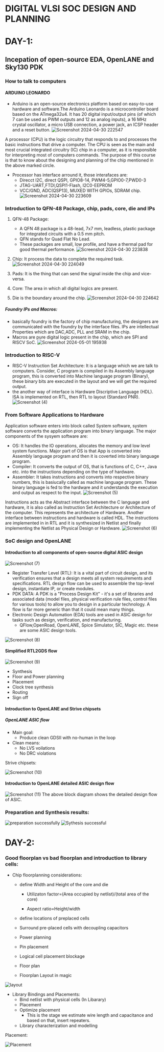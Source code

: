 # DIGITAL VLSI SOC DESIGN AND PLANNING
# DAY-1:
## Incepation of open-source EDA, OpenLANE and Sky130 PDK
### How to talk to computers
#### ARDUINO LEONARDO
* Arduino is an open-source electronics platform based on easy-to-use hardware and software.The Arduino Leonardo is a microcontroller board based on the ATmega32u4. It has 20 digital input/output pins (of which 7 can be used as PWM outputs and 12 as analog inputs), a 16 MHz crystal oscillator, a micro USB connection, a power jack, an ICSP header and a reset button.
![Screenshot 2024-04-30 222547](https://github.com/kirankumarmn21/nasscom-vsd-workshop/assets/168124790/96e22bc3-d86a-43aa-a1d9-e0ac788f4e63)

A processor (CPU) is the logic circuitry that responds to and processes the basic instructions that drive a computer. The CPU is seen as the main and most crucial integrated circuitry (IC) chip in a computer, as it is responsible for interpreting most of computers commands. The purpose of this course is that to know about the designing and planning of the chip mentioned in the above marked circle.
* Processor has interface arround it, those interafaces are:
   * Direcct I2C, direct QSPI, GPIO8-14, PWM4-5,GPIO0-7,PWD0-3
   * JTAG-UART,FTDI,QSPI1-Flash, I2C0-EEPROM
   * VCC/GND, ADC(QSP13), MUXED WITH GPIOs, SDRAM chip.
![Screenshot 2024-04-30 223609](https://github.com/kirankumarmn21/nasscom-vsd-workshop/assets/168124790/42928d93-7c39-4ca8-9aa5-e534353d24df)

### Introduction to QFN-48 Package, chip, pads, core, die and IPs
1. QFN-48 Package:
     * A QFN 48 package is a 48-lead, 7x7 mm, leadless, plastic package for integrated circuits with a 0.5 mm pitch.
     * QFN stands for Quad Flat No Lead.
     * These packages are small, low profile, and have a thermal pad for good thermal performance.
![Screenshot 2024-04-30 223838](https://github.com/kirankumarmn21/nasscom-vsd-workshop/assets/168124790/e48c446f-ca47-4df3-bb61-866de2f08eff)

2. Chip: It process the data to complete the required task.![Screenshot 2024-04-30 224049](https://github.com/kirankumarmn21/nasscom-vsd-workshop/assets/168124790/0cd0fd6f-f81d-4c14-bcac-de6f90b54800)

3. Pads: It is the thing that can send the signal inside the chip and vice-versa.
4. Core: The area in which all digital logics are present.
5. Die is the boundary around the chip.
![Screenshot 2024-04-30 224642](https://github.com/kirankumarmn21/nasscom-vsd-workshop/assets/168124790/a051ec07-1009-4789-b2bc-ac55a7b412f1)

##### Foundry IPs and Macros:
  * basically foundry is the factory of chip manufacturing, the designers are communicated with the foundry by the interface files. IPs are intellectual Properties which are DAC,ADC, PLL and SRAM in the chip.
  * Macros are pure digital logic present in the chip, which are SPI and RISCV SoC.
![Screenshot 2024-05-01 195938](https://github.com/kirankumarmn21/nasscom-vsd-workshop/assets/168124790/784f4ed8-048c-468f-bc69-10110257c199)

### Introduction to RISC-V
* RISC-V Instruction Set Architecture: It is a language which we are talk to computers. Consider, C program is compiled in its Assembly language program, this is converted into Machine language program (Binary), these binary bits are executed in the layout and we will get the required output.
* the another way of interface is Hardware Discriptive Language (HDL). ISA is implemented on RTL, then RTL to layout (Standard PNR).
![Screenshot (4)](https://github.com/kirankumarmn21/nasscom-vsd-workshop/assets/168124790/f37e74a8-1ec2-4d59-a744-b989f634ec32)


### From Software Applications to Hardware
Application software enters into block called System software, system software converts the application program into binary language.
The major components of the sysyem software are:
  * OS: It handles the IO operations, allocates the memory and low level system functions. Major part of OS is that App is converted into Assembly language program and then it is coverted into binary language program.
  * Compiler: It converts the output of OS, that is functions of C, C++, Java etc. into the instructions depending on the type of hardware.
  * Assembler: It takes instructions and converts into respective binary numbers, this is basiucally called as machine language program.
These binary language is fed to the hardware and it understands the execution and output as respect to the input.
![Screenshot (5)](https://github.com/kirankumarmn21/nasscom-vsd-workshop/assets/168124790/e929eb4a-e40c-4794-9dc0-25e8d59ed2b2)

Instructions acts as the Abstract interface between the C language and hardware, it is also called as Instruction Set Architecture or Architecture of the computer. This represents the architecture of Hardware.
Another interface between instructions and hardware is called HDL. The instructions are implemented in in RTL and it is synthesized in Netlist and finally implementing the Netlist as Physical Design or Hardware.
![Screenshot (6)](https://github.com/kirankumarmn21/nasscom-vsd-workshop/assets/168124790/07776bad-95fb-49ab-af48-b7d864edc36f)

### SoC design and OpenLANE
#### Introduction to all components of open-source digital ASIC design
![Screenshot (7)](https://github.com/kirankumarmn21/nasscom-vsd-workshop/assets/168124790/faf1055b-b71c-4365-8a21-a303f1642168)
* Register Transfer Level (RTL): It is a vital part of circuit design, and its verification ensures that a design meets all system requirements and specifications. RTL design flow can be used to assemble the top-level design, instantiate IP, or create modules.
* PDK DATA: A PDK is a "Process Design Kit" - it's a set of libraries and associated data (model files, physical verification rule files, control files for various tools) to allow you to design in a particular technology. A flow is far more generic than that it could mean many things.
* Electronic Design Automation (EDA) tools are used in ASIC design for tasks such as design, verification, and manufacturing.
  * QFlow,OpenRoad, OpenLANE, Spice Simulator, SIC, Magic etc. these are some ASIC design tools.

![Screenshot (8)](https://github.com/kirankumarmn21/nasscom-vsd-workshop/assets/168124790/e6c2671b-04af-43a7-a140-e2ba4260cc98)

#### Simplified RTL2GDS flow
![Screenshot (9)](https://github.com/kirankumarmn21/nasscom-vsd-workshop/assets/168124790/5f8866f7-9fd9-4654-9e04-442deedef135)
 * Synthesis
 * Floor and Power planning
 * Placement
 * Clock tree synthesis
 * Routing
 * Sign off
#### Introduction to OpenLANE and Strive chipsets
##### OpenLANE ASIC flow 
   * Main goal:
     * Produce clean GDSII with no-human in the loop
   * Clean means:
     * No LVS voilations
     * No DRC violations

Strive chipsets:

![Screenshot (10)](https://github.com/kirankumarmn21/nasscom-vsd-workshop/assets/168124790/aca1dcbd-6a78-4b95-9761-dcd8a29758a0)

#### Introduction to OpenLANE detailed ASIC design flow
![Screenshot (11)](https://github.com/kirankumarmn21/nasscom-vsd-workshop/assets/168124790/cffb124a-e373-498f-8109-caea7d874fe8)
The above block diagram shows the detailed design flow of ASIC.
### Preparation and Synthesis results:
![preparation successfully](https://github.com/kirankumarmn21/nasscom-vsd-workshop/assets/168124790/ea75981c-6c51-4f5f-8dbf-531d8f69bdf6)
![Sythesis successful](https://github.com/kirankumarmn21/nasscom-vsd-workshop/assets/168124790/0adb755f-2cc1-4b18-9bb7-8289ea9e6b9c)

# DAY-2:
### Good floorplan vs bad floorplan and introduction to library cells: 
  * Chip floorplanning considerations:
    * define Width and Height of the core and die
      
       * Utilizaton factor=(Area occupied by netlist)/(total area of the core)
      
       * Aspect ratio=Height/width
      
    * define locations of preplaced cells
    * Surround pre-placed cells with decoupling capacitors
    * Power planning
    * Pin placement
    * Logical cell placement blockage
    * Floor plan
    * Floorplan Layout in magic

![layout](https://github.com/kirankumarmn21/nasscom-vsd-workshop/assets/168124790/e69d8319-198f-4067-a782-9099fa14c2cc)
  
  * Library Bindings and Placements:
    * Bind netlist with physical cells (In Libarary)
    * Placement
    * Optimize placement
      * This is the stage we estimate wire length and capacitance and based on that, insert repeaters.
    * Library characterization and modelling
  
  Placement:

![Placement](https://github.com/kirankumarmn21/nasscom-vsd-workshop/assets/168124790/1e44f30e-3331-4d88-a689-d311bd40f1b8)
